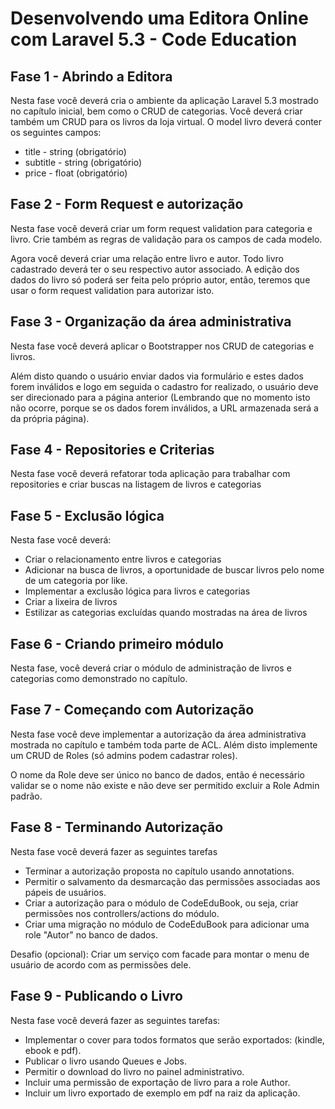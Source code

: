 # Desenvolvendo uma Editora Online com Laravel 5.3 - Code Education
## Fase 1 - Abrindo a Editora
Nesta fase você deverá cria o ambiente da aplicação Laravel 5.3 mostrado no capítulo inicial, bem como o CRUD de categorias.
Você deverá criar também um CRUD para os livros da loja virtual. O model livro deverá conter os seguintes campos:

* title - string (obrigatório)
* subtitle - string (obrigatório)
* price - float (obrigatório)

## Fase 2 - Form Request e autorização

Nesta fase você deverá criar um form request validation para categoria e livro. Crie também as regras de validação para os campos de cada modelo.

Agora você deverá criar uma relação entre livro e autor. Todo livro cadastrado deverá ter o seu respectivo autor associado.
A edição dos dados do livro só poderá ser feita pelo próprio autor, então, teremos que usar o form request validation para autorizar isto.

## Fase 3 - Organização da área administrativa

Nesta fase você deverá aplicar o Bootstrapper nos CRUD de categorias e livros.

Além disto quando o usuário enviar dados via formulário e estes dados forem inválidos e logo em seguida o cadastro for realizado, o usuário deve ser direcionado para a página anterior (Lembrando que no momento isto não ocorre, porque se os dados forem inválidos, a URL armazenada será a da própria página).

## Fase 4 - Repositories e Criterias

Nesta fase você deverá refatorar toda aplicação para trabalhar com repositories e criar buscas na listagem de livros e categorias

## Fase 5 - Exclusão lógica

Nesta fase você deverá:

* Criar o relacionamento entre livros e categorias
* Adicionar na busca de livros, a oportunidade de buscar livros pelo nome de um categoria por like.
* Implementar a exclusão lógica para livros e categorias
* Criar a lixeira de livros
* Estilizar as categorias excluídas quando mostradas na área de livros

## Fase 6 - Criando primeiro módulo

Nesta fase, você deverá criar o módulo de administração de livros e categorias como demonstrado no capítulo.

## Fase 7 - Começando com Autorização

Nesta fase você deve implementar a autorização da área administrativa mostrada no capítulo e também toda parte de ACL. Além disto implemente um CRUD de Roles (só admins podem cadastrar roles).

O nome da Role deve ser único no banco de dados, então é necessário validar se o nome não existe e não deve ser permitido excluir a Role Admin padrão.

## Fase 8 - Terminando Autorização

Nesta fase você deverá fazer as seguintes tarefas
* Terminar a autorização proposta no capítulo usando annotations.
* Permitir o salvamento da desmarcação das permissões associadas aos pápeis de usuários.
* Criar a autorização para o módulo de CodeEduBook, ou seja, criar permissões nos controllers/actions do módulo.
* Criar uma migração no módulo de CodeEduBook para adicionar uma role "Autor" no banco de dados.

Desafio (opcional): Criar um serviço com facade para montar o menu de usuário de acordo com as permissões dele.

## Fase 9 - Publicando o Livro

Nesta fase você deverá fazer as seguintes tarefas:

* Implementar o cover para todos formatos que serão exportados: (kindle, ebook e pdf).
* Publicar o livro usando Queues e Jobs.
* Permitir o download do livro no painel administrativo.
* Incluir uma permissão de exportação de livro para a role Author.
* Incluir um livro exportado de exemplo em pdf na raiz da aplicação.